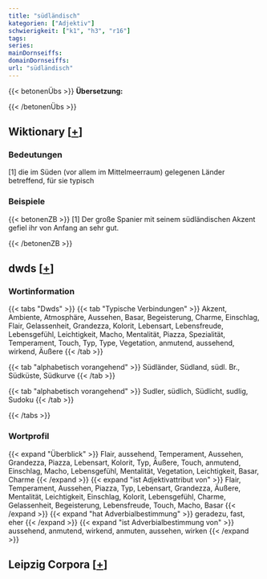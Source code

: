 ```yaml
---
title: "südländisch"
kategorien: ["Adjektiv"]
schwierigkeit: ["k1", "h3", "r16"]
tags:
series:
mainDornseiffs:
domainDornseiffs:
url: "südländisch"
---
```


{{< betonenÜbs >}}
**Übersetzung:**  
  
{{< /betonenÜbs >}}

## Wiktionary [[+](https://de.wiktionary.org/wiki/südländisch)]

### Bedeutungen
[1] die im Süden (vor allem im Mittelmeerraum) gelegenen Länder betreffend, für sie typisch  

### Beispiele
{{< betonenZB >}}
[1] Der große Spanier mit seinem südländischen Akzent gefiel ihr von Anfang an sehr gut.  

{{< /betonenZB >}}


## dwds [[+](https://www.dwds.de/wb/südländisch)]

### Wortinformation
{{< tabs "Dwds" >}}
{{< tab "Typische Verbindungen" >}}
Akzent, Ambiente, Atmosphäre, Aussehen, Basar, Begeisterung, Charme, Einschlag, Flair, Gelassenheit, Grandezza, Kolorit, Lebensart, Lebensfreude, Lebensgefühl, Leichtigkeit, Macho, Mentalität, Piazza, Spezialität, Temperament, Touch, Typ, Type, Vegetation, anmutend, aussehend, wirkend, Äußere
{{< /tab >}}

{{< tab "alphabetisch vorangehend" >}}
Südländer, Südland, südl. Br., Südküste, Südkurve
{{< /tab >}}

{{< tab "alphabetisch vorangehend" >}}
Sudler, südlich, Südlicht, sudlig, Sudoku
{{< /tab >}}

{{< /tabs >}}

### Wortprofil
{{< expand "Überblick" >}} Flair, aussehend, Temperament, Aussehen, Grandezza, Piazza, Lebensart, Kolorit, Typ, Äußere, Touch, anmutend, Einschlag, Macho, Lebensgefühl, Mentalität, Vegetation, Leichtigkeit, Basar, Charme {{< /expand >}}
{{< expand "ist Adjektivattribut von" >}} Flair, Temperament, Aussehen, Piazza, Typ, Lebensart, Grandezza, Äußere, Mentalität, Leichtigkeit, Einschlag, Kolorit, Lebensgefühl, Charme, Gelassenheit, Begeisterung, Lebensfreude, Touch, Macho, Basar {{< /expand >}}
{{< expand "hat Adverbialbestimmung" >}} geradezu, fast, eher {{< /expand >}}
{{< expand "ist Adverbialbestimmung von" >}} aussehend, anmutend, wirkend, anmuten, aussehen, wirken {{< /expand >}}

## Leipzig Corpora [[+](https://corpora.uni-leipzig.de/en/res?word=südländisch&corpusId=deu_newscrawl-public_2018)]

